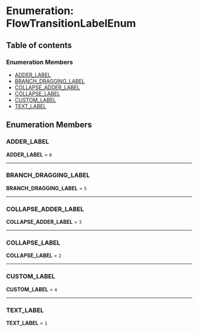 # Enumeration: FlowTransitionLabelEnum

## Table of contents

### Enumeration Members

* [ADDER\_LABEL](/auto-docs/free-layout-editor/enums/FlowTransitionLabelEnum.md#adder_label)
* [BRANCH\_DRAGGING\_LABEL](/auto-docs/free-layout-editor/enums/FlowTransitionLabelEnum.md#branch_dragging_label)
* [COLLAPSE\_ADDER\_LABEL](/auto-docs/free-layout-editor/enums/FlowTransitionLabelEnum.md#collapse_adder_label)
* [COLLAPSE\_LABEL](/auto-docs/free-layout-editor/enums/FlowTransitionLabelEnum.md#collapse_label)
* [CUSTOM\_LABEL](/auto-docs/free-layout-editor/enums/FlowTransitionLabelEnum.md#custom_label)
* [TEXT\_LABEL](/auto-docs/free-layout-editor/enums/FlowTransitionLabelEnum.md#text_label)

## Enumeration Members

### ADDER\_LABEL

**ADDER\_LABEL** = `0`

***

### BRANCH\_DRAGGING\_LABEL

**BRANCH\_DRAGGING\_LABEL** = `5`

***

### COLLAPSE\_ADDER\_LABEL

**COLLAPSE\_ADDER\_LABEL** = `3`

***

### COLLAPSE\_LABEL

**COLLAPSE\_LABEL** = `2`

***

### CUSTOM\_LABEL

**CUSTOM\_LABEL** = `4`

***

### TEXT\_LABEL

**TEXT\_LABEL** = `1`
